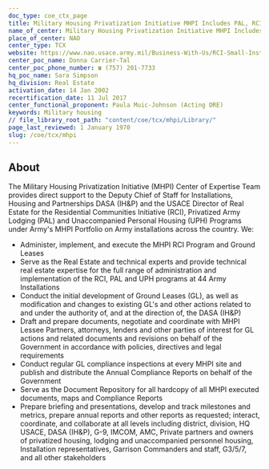```yaml
---
doc_type: coe_ctx_page
title: Military Housing Privatization Initiative MHPI Includes PAL, RCI and UPH
name_of_center: Military Housing Privatization Initiative MHPI Includes PAL, RCI and UPH
place_of_center: NAO
center_type: TCX
website: https://www.nao.usace.army.mil/Business-With-Us/RCI-Small-Installations-Privatization-Initiative/
center_poc_name: Donna Carrier-Tal
center_poc_phone_number: ☎ (757) 201-7733
hq_poc_name: Sara Simpson
hq_division: Real Estate
activation_date: 14 Jan 2002
recertification_date: 11 Jul 2017
center_functional_proponent: Paula Muic-Johnson (Acting DRE)
keywords: Military housing
// file_library_root_path: "content/coe/tcx/mhpi/Library/"
page_last_reviewed: 1 January 1970
slug: /coe/tcx/mhpi
---
```


## About

The Military Housing Privatization Initiative (MHPI) Center of Expertise Team provides direct support to the Deputy Chief of Staff for Installations, Housing and Partnerships DASA (IH&P) and the USACE Director of Real Estate for the Residential Communities Initiative (RCI), Privatized Army Lodging (PAL) and Unaccompanied Personal Housing (UPH) Programs under Army's MHPI Portfolio on Army installations across the country. We:
<ul>
	<li>Administer, implement, and execute the MHPI RCI Program and Ground Leases</li>
	<li>Serve as the Real Estate and technical experts and provide technical real estate expertise for the full range of administration and implementation of the RCI, PAL and UPH programs at 44 Army Installations</li>
	<li>Conduct the initial development of Ground Leases (GL), as well as modification and changes to existing GL's and other actions related to and under the authority of, and at the direction of, the DASA (IH&P)</li>
	<li>Draft and prepare documents, negotiate and coordinate with MHPI Lessee Partners, attorneys, lenders and other parties of interest for GL actions and related documents and revisions on behalf of the Government in accordance with policies, directives and legal requirements</li>
	<li>Conduct regular GL compliance inspections at every MHPI site and publish and distribute the Annual Compliance Reports on behalf of the Government</li>
	<li>Serve as the Document Repository for all hardcopy of all MHPI executed documents, maps and Compliance Reports</li>
	<li>Prepare briefing and presentations, develop and track milestones and metrics, prepare annual reports and other reports as requested; interact, coordinate, and collaborate at all levels including district, division, HQ USACE, DASA (IH&P), G-9, IMCOM, AMC, Private partners and owners of privatized housing, lodging and unaccompanied personnel housing, Installation representatives, Garrison Commanders and staff, G3/5/7, and all other stakeholders</li>
</ul>


